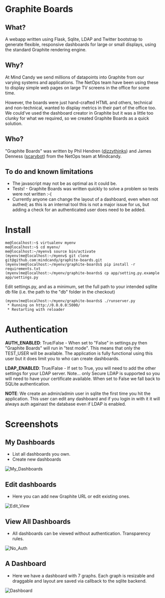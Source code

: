 Graphite Boards
===============

What?
-----

A webapp written using Flask, Sqlite, LDAP and Twitter bootstrap to generate flexible, responsive dashboards for large or small displays, using the standard Graphite rendering engine.


Why?
----

At Mind Candy we send millions of datapoints into Graphite from our varying systems and applications. The NetOps team have been using these to display simple web pages on large TV screens in the office for some time. 

However, the boards were just hand-crafted HTML and others, technical and non-technical, wanted to display metrics in their part of the office too. We could've used the dashboard creator in Graphite but it was a little too clunky for what we required, so we created Graphite Boards as a quick solution.


Who?
----

"Graphite Boards" was written by Phil Hendren ([dizzythinks](https://github.com/dizzythinks)) and James Denness ([scarybot](https://github.com/scarybot)) from the NetOps team at Mindcandy.


To do and known limitations
----------------------------

  * The javascript may not be as optimal as it could be.
  * Tests! - Graphite Boards was written quickly to solve a problem so tests were not written :-(
  * Currently anyone can change the layout of a dashboard, even when not authed; as this is an internal tool this is not a major issue for us, but adding a check for an authenticated user does need to be added.


Install
=======

    me@localhost:~$ virtualenv myenv
    me@localhost:~$ cd myenv/
    me@localhost:~/myenv$ source bin/activate
    (myenv)me@localhost:~/myenv$ git clone git@github.com:mindcandy/graphite-boards.git
    (myenv)me@localhost:~/myenv/graphite-boards$ pip install -r requirements.txt
    (myenv)me@localhost:~/myenv/graphite-boards$ cp app/setting.py.example app/settings.py

Edit settings.py, and as a minimum, set the full path to your intended sqllite db file (i.e. the path to the "db" folder in the checkout)


    (myenv)me@localhost:~/myenv/graphite-boards$ ./runserver.py 
     * Running on http://0.0.0.0:5000/
     * Restarting with reloader

Authentication
==============

__AUTH_ENABLED__: True/False - When set to "False" in settings.py then "Graphite Boards" will run in "test mode". This means that only the TEST_USER will be available. The application is fully functional using this user but it does limit you to who can create dashboards.

__LDAP_ENABLED__: True/False - If set to True, you will need to add the other settings for your LDAP server. Note... only Secure LDAP is supported so you will need to have your certificate available. When set to False we fall back to SQLite authentication.

__NOTE__: We create an admin/admin user in sqlite the first time you hit the application. This user can edit any dashboard and if you login in with it it will always auth againast the database even if LDAP is enabled.

Screenshots
===========

My Dashboards
-------------
  * List all dashboards you own.
  * Create new dashboards

![My_Dashboards](http://raw.githubusercontent.com/mindcandy/graphite-boards/master/screenshots/2.png)


Edit dashboards
---------------
  * Here you can add new Graphite URL or edit existing ones.

![Edit_View](http://raw.githubusercontent.com/mindcandy/graphite-boards/master/screenshots/3.png)


View All Dashboards
-------------------
  * All dashboards can be viewed without authentication. Transparency rules.

![No_Auth](http://raw.githubusercontent.com/mindcandy/graphite-boards/master/screenshots/1.png)


A Dashboard
-----------
  * Here we have a dashboard with 7 graphs. Each graph is resizable and draggable and layout are saved via callback to the sqlite backend.

![Dashboard](http://raw.githubusercontent.com/mindcandy/graphite-boards/master/screenshots/4.png)



